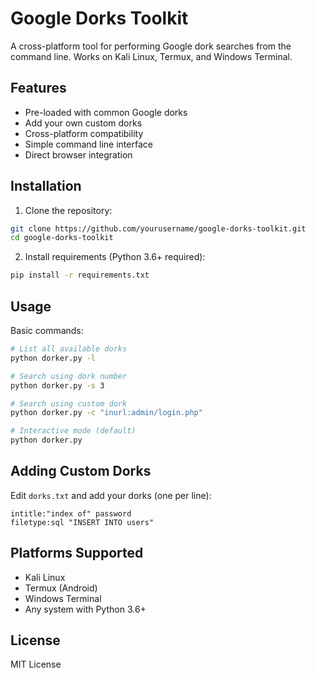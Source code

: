 # Google Dorks Toolkit

A cross-platform tool for performing Google dork searches from the command line. Works on Kali Linux, Termux, and Windows Terminal.

## Features

- Pre-loaded with common Google dorks
- Add your own custom dorks
- Cross-platform compatibility
- Simple command line interface
- Direct browser integration

## Installation

1. Clone the repository:
```bash
git clone https://github.com/yourusername/google-dorks-toolkit.git
cd google-dorks-toolkit
```

2. Install requirements (Python 3.6+ required):
```bash
pip install -r requirements.txt
```

## Usage

Basic commands:
```bash
# List all available dorks
python dorker.py -l

# Search using dork number
python dorker.py -s 3

# Search using custom dork
python dorker.py -c "inurl:admin/login.php"

# Interactive mode (default)
python dorker.py
```

## Adding Custom Dorks

Edit `dorks.txt` and add your dorks (one per line):
```
intitle:"index of" password
filetype:sql "INSERT INTO users"
```

## Platforms Supported

- Kali Linux
- Termux (Android)
- Windows Terminal
- Any system with Python 3.6+

## License

MIT License
